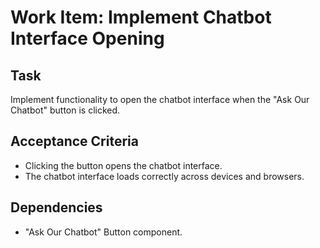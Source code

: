 # Work Item: Implement Chatbot Interface Opening

## Task
Implement functionality to open the chatbot interface when the "Ask Our Chatbot" button is clicked.

## Acceptance Criteria
- Clicking the button opens the chatbot interface.
- The chatbot interface loads correctly across devices and browsers.

## Dependencies
- "Ask Our Chatbot" Button component.